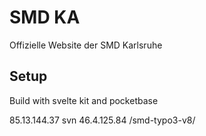 # SMD KA

Offizielle Website der SMD Karlsruhe

## Setup

Build with svelte kit and pocketbase

85.13.144.37
svn 46.4.125.84
/smd-typo3-v8/
